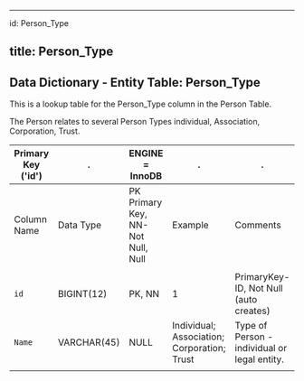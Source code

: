 
---
id: Person_Type	

title: Person_Type
---

## Data Dictionary - Entity Table: Person_Type

This is a lookup table for the Person_Type column in the Person Table. 

The Person relates to several Person Types individual, Association, Corporation, Trust.			


| Primary Key ('id')|.|ENGINE = InnoDB|.|.|
|---|---|---|---|---|
|Column Name|Data Type|PK Primary Key, NN-Not Null, Null|Example|Comments|
||
|`id`|BIGINT(12)|PK, NN|1|PrimaryKey-ID, Not Null (auto creates)|
|`Name`|VARCHAR(45)|NULL|Individual; Association; Corporation; Trust|Type of Person - individual or legal entity.|
||
  